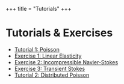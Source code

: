 +++
title = "Tutorials"
+++

# Tutorials & Exercises

  - [Tutorial 1: Poisson](/tutorials/T1_poisson/)
  - [Exercise 1: Linear Elasticity](/tutorials/E1_linear_elasticity/)
  - [Exercise 2: Incompressible Navier-Stokes](/tutorials/E2_inc_navier_stokes/)
  - [Exercise 3: Transient Stokes](/tutorials/E3_transient_stokes/)
  - [Tutorial 2: Distributed Poisson](/tutorials/T2_poisson_distributed/)
